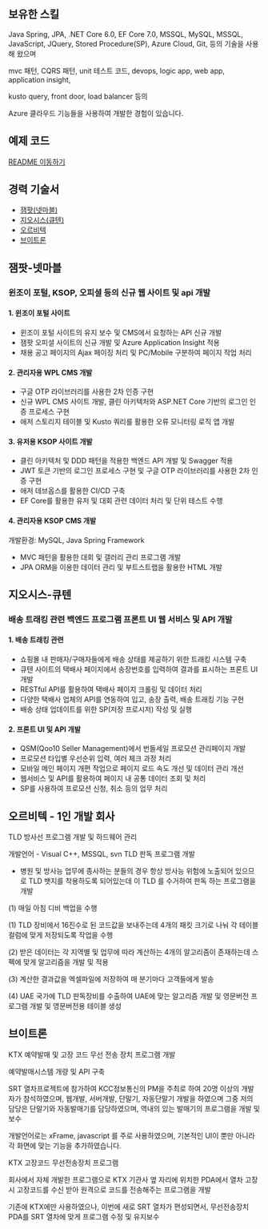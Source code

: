 ## 보유한 스킬
Java Spring, JPA, .NET Core 6.0, EF Core 7.0, MSSQL, MySQL, MSSQL, JavaScript, JQuery, Stored Procedure(SP), Azure Cloud, Git, 등의 기술을 사용해 왔으며

mvc 패턴, CQRS 패턴, unit 테스트 코드, devops, logic app, web app, application insight,

kusto query, front door, load balancer 등의 

Azure 클라우드 기능들을 사용하여 개발한 경험이 있습니다.

## 예제 코드
[README 이동하기](https://github.com/dudwn1745/profile/blob/master/README2.md)

## 경력 기술서
- [잼팟(넷마블)](#잼팟-넷마블)
- [지오시스(큐텐)](#지오시스-큐텐)
- [오르비텍](#오르비텍)
- [브이트론](#브이트론)

## 잼팟-넷마블
### 윈조이 포털, KSOP, 오피셜 등의 신규 웹 사이트 및 api 개발
#### 1. 윈조이 포털 사이트
- 윈조이 포털 사이트의 유지 보수 및 CMS에서 요청하는 API 신규 개발
- 잼팟 오피셜 사이트의 신규 개발 및 Azure Application Insight 적용
- 채용 공고 페이지의 Ajax 페이징 처리 및 PC/Mobile 구분하여 페이지 작업 처리

#### 2. 관리자용 WPL CMS 개발
- 구글 OTP 라이브러리를 사용한 2차 인증 구현
- 신규 WPL CMS 사이트 개발, 클린 아키텍처와 ASP.NET Core 기반의 로그인 인증 프로세스 구현
- 애저 스토리지 테이블 및 Kusto 쿼리를 활용한 오류 모니터링 로직 앱 개발

#### 3. 유저용 KSOP 사이트 개발
- 클린 아키텍처 및 DDD 패턴을 적용한 백엔드 API 개발 및 Swagger 적용
- JWT 토큰 기반의 로그인 프로세스 구현 및 구글 OTP 라이브러리를 사용한 2차 인증 구현
- 애저 데브옵스를 활용한 CI/CD 구축
- EF Core를 활용한 유저 및 대회 관련 데이터 처리 및 단위 테스트 수행

#### 4. 관리자용 KSOP CMS 개발
개발환경: MySQL, Java Spring Framework
- MVC 패턴을 활용한 대회 및 갤러리 관리 프로그램 개발
- JPA ORM을 이용한 데이터 관리 및 부트스트랩을 활용한 HTML 개발

## 지오시스-큐텐
### 배송 트래킹 관련 백엔드 프로그램 프론트 UI 웹 서비스 및 API 개발
#### 1. 배송 트래킹 관련
- 쇼핑몰 내 판매자/구매자들에게 배송 상태를 제공하기 위한 트래킹 시스템 구축
- 큐텐 사이트의 택배사 페이지에서 송장번호를 입력하여 결과를 표시하는 프론트 UI 개발
- RESTful API를 활용하여 택배사 페이지 크롤링 및 데이터 처리
- 다양한 택배사 업체의 API를 연동하여 입고, 송장 출력, 배송 트래킹 기능 구현
- 배송 상태 업데이트를 위한 SP(저장 프로시저) 작성 및 실행
#### 2. 프론트 UI 및 API 개발
- QSM(Qoo10 Seller Management)에서 번들세일 프로모션 관리페이지 개발
- 프로모션 타입별 우선순위 입력, 여러 체크 과정 처리
- 모바일 메인 페이지 개편 작업으로 페이지 로드 속도 개선 및 데이터 관리 개선
- 웹서비스 및 API를 활용하여 페이지 내 공통 데이터 조회 및 처리
- SP를 사용하여 프로모션 신청, 취소 등의 업무 처리

## 오르비텍 - 1인 개발 회사
TLD 방사선 프로그램 개발 및 하드웨어 관리

개발언어 - Visual C++, MSSQL, svn
TLD 판독 프로그램 개발
- 병원 및 방사능 업무에 종사하는 분들의 경우 항상 방사능 위험에 노출되어 있으므로 TLD 뱃지를 착용하도록 되어있는데
이 TLD 를 수거하여 판독 하는 프로그램을 개발

(1) 매일 아침 디비 백업을 수행

(1) TLD 장비에서 16진수로 된 코드값을 보내주는데 4개의 패킷 크기로 나눠 각 테이블 컬럼에 맞게 저장되도록 작업을 수행

(2) 받은 데이터는 각 지역별 및 업무에 따라 계산하는 4개의 알고리즘이 존재하는데 스펙에 맞게 알고리즘을 개발 및 적용

(3) 계산한 결과값을 엑셀파일에 저장하여 매 분기마다 고객들에게 발송

(4) UAE 국가에 TLD 판독장비를 수출하여 UAE에 맞는 알고리즘 개발 및 영문버전 프로그램 개발 및 영문버전용 테이블 생성

## 브이트론
KTX 예약발매 및 고장 코드 무선 전송 장치 프로그램 개발

예약발매시스템 개량 및 API 구축

SRT 열차프로젝트에 참가하여 KCC정보통신의 PM을 주최로 하여 20명 이상의 개발자가 참석하였으며, 웹개발, 서버개발, 단말기, 자동단말기 개발을 하였으며 그중 저의 담당은 단말기와 자동발매기를 담당하였으며, 역내의 있는 발매기의 프로그램을 개발 및 보수

개발언어로는 xFrame, javascript 를 주로 사용하였으며, 기본적인 UI이 뿐만 아니라 각 화면에 맞는 기능을 추가하였습니다.

KTX 고장코드 무선전송장치 프로그램

회사에서 자체 개발한 프로그램으로 KTX 기관사 옆 자리에 위치한 PDA에서 열차 고장시 고장코드를 수신 받아 원격으로 코드를 전송해주는 프로그램을 개발

기존에 KTX에만 사용하였으나, 이번에 새로 SRT 열차가 편성되면서, 무선전송장치 PDA를 SRT 열차에 맞게 프로그램 수정 및 유지보수
